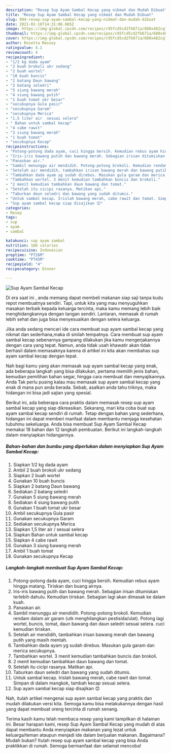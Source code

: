 ```yaml
---
description: "Resep Sup Ayam Sambal Kecap yang nikmat dan Mudah Dibuat"
title: "Resep Sup Ayam Sambal Kecap yang nikmat dan Mudah Dibuat"
slug: 994-resep-sup-ayam-sambal-kecap-yang-nikmat-dan-mudah-dibuat
date: 2021-02-16T14:31:06.665Z
image: https://img-global.cpcdn.com/recipes/c95fcd5cd2fb671a/680x482cq70/sup-ayam-sambal-kecap-foto-resep-utama.jpg
thumbnail: https://img-global.cpcdn.com/recipes/c95fcd5cd2fb671a/680x482cq70/sup-ayam-sambal-kecap-foto-resep-utama.jpg
cover: https://img-global.cpcdn.com/recipes/c95fcd5cd2fb671a/680x482cq70/sup-ayam-sambal-kecap-foto-resep-utama.jpg
author: Rosetta Massey
ratingvalue: 4.1
reviewcount: 4
recipeingredient:
- "1/2 kg dada ayam"
- "2 buah brokoli ukr sedang"
- "2 buah wortel"
- "10 buah buncis"
- "2 batang Daun bawang"
- "2 batang seledri"
- "5 siung bawang merah"
- "4 siung bawang putih"
- "1 buah tomat ukr besar"
- "secukupnya Gula pasir"
- "secukupnya Garam"
- "secukupnya Merica"
- "1,5 liter air  sesuai selera"
- " Bahan untuk sambal kecap"
- "4 cabe rawit"
- "3 siung bawang merah"
- "1 buah tomat"
- "secukupnya Kecap"
recipeinstructions:
- "Potong-potong dada ayam, cuci hingga bersih. Kemudian rebus ayam hingga matang. Tiriskan dan buang airnya."
- "Iris-iris bawang putih dan bawang merah. Sebagian irisan ditumiskan terlebih dahulu. Kemudian tiriskan. Sebagian lagi akan dimasak ke dalam kuah."
- "Panaskan air."
- "Sambil menunggu air mendidih. Potong-potong brokoli. Kemudian rendam dalam air garam (utk menghilangkan pestisida/ulat). Potong lagi wortel, buncis, tomat, daun bawang dan daun seledri sesuai selera. cuci kemudian tiriskan."
- "Setelah air mendidih, tambahkan irisan bawang merah dan bawang putih yang masih mentah."
- "Tambahkan dada ayam yg sudah direbus. Masukan gula garam dan merica secukupnya."
- "Tambahkan wortel. 3 menit kemudian tambahkan buncis dan brokoli."
- "2 menit kemudian tambahkan daun bawang dan tomat."
- "Setelah itu cicipi rasanya. Matikan api."
- "Taburkan daun seledri dan bawang yang sudah ditumis."
- "Untuk sambal kecap. Irislah bawang merah, cabe rawit dan tomat. Simpan di dalam mangkok, tambah kecap sesuai selera."
- "Sup ayam sambal kecap siap disajikan 😊"
categories:
- Resep
tags:
- sup
- ayam
- sambal

katakunci: sup ayam sambal 
nutrition: 168 calories
recipecuisine: Indonesian
preptime: "PT26M"
cooktime: "PT45M"
recipeyield: "4"
recipecategory: Dinner

---
```



![Sup Ayam Sambal Kecap](https://img-global.cpcdn.com/recipes/c95fcd5cd2fb671a/680x482cq70/sup-ayam-sambal-kecap-foto-resep-utama.jpg)

Di era  saat ini , anda memang dapat membeli makanan siap saji tanpa kudu repot membuatnya sendiri. Tapi, untuk kita yang mau menyuguhkan masakan terbaik kepada keluarga tercinta, maka kamu memang lebih baik menghidangkannya dengan tangan sendiri. Lantaran, memasak di rumah lebih sehat dan juga bisa menyesuaikan dengan selera keluarga.

Jika anda sedang mencari ide cara membuat sup ayam sambal kecap yang nikmat dan sederhana,maka di sinilah tempatnya. Cara membuat sup ayam sambal kecap  sebenarnya gampang dilakukan jika kamu mengerjakannya dengan cara yang tepat. Namun, anda tidak usah khawatir akan tidak berhasil dalam memasaknya 
karena di artikel ini kita akan membahas sup ayam sambal kecap dengan tepat.  



Nah bagi kamu yang akan memasak sup ayam sambal kecap yang enak, ada beberapa langkah yang bisa dilakukan, pertama memilih jenis bahan, kemudian pemilihan bahan segar, hingga cara membuat dan menyajikannya. Anda Tak perlu pusing kalau mau memasak sup ayam sambal kecap yang enak di mana pun anda berada. Sebab, asalkan anda  tahu triknya, maka hidangan ini bisa jadi sajian yang spesial.

Berikut ini, ada beberapa cara praktis  dalam memasak resep sup ayam sambal kecap yang siap dikreasikan. Sekarang, mari kita coba buat sup ayam sambal kecap sendiri di rumah. Tetap dengan bahan yang sederhana, hidangan ini dapat memberi manfaat dalam membantu menjaga kesehatan tubuhmu sekeluarga. Anda bisa membuat Sup Ayam Sambal Kecap memakai 18 bahan dan 12 langkah pembuatan. Berikut ini langkah-langkah dalam menyiapkan hidangannya.

<!--inarticleads1-->

##### Bahan-bahan dan bumbu yang diperlukan dalam menyiapkan Sup Ayam Sambal Kecap:

1. Siapkan 1/2 kg dada ayam
1. Ambil 2 buah brokoli ukr sedang
1. Siapkan 2 buah wortel
1. Gunakan 10 buah buncis
1. Siapkan 2 batang Daun bawang
1. Sediakan 2 batang seledri
1. Gunakan 5 siung bawang merah
1. Sediakan 4 siung bawang putih
1. Gunakan 1 buah tomat ukr besar
1. Ambil secukupnya Gula pasir
1. Gunakan secukupnya Garam
1. Sediakan secukupnya Merica
1. Siapkan 1,5 liter air / sesuai selera
1. Siapkan  Bahan untuk sambal kecap
1. Siapkan 4 cabe rawit
1. Gunakan 3 siung bawang merah
1. Ambil 1 buah tomat
1. Gunakan secukupnya Kecap




<!--inarticleads2-->

##### Langkah-langkah membuat Sup Ayam Sambal Kecap:

1. Potong-potong dada ayam, cuci hingga bersih. Kemudian rebus ayam hingga matang. Tiriskan dan buang airnya.
1. Iris-iris bawang putih dan bawang merah. Sebagian irisan ditumiskan terlebih dahulu. Kemudian tiriskan. Sebagian lagi akan dimasak ke dalam kuah.
1. Panaskan air.
1. Sambil menunggu air mendidih. Potong-potong brokoli. Kemudian rendam dalam air garam (utk menghilangkan pestisida/ulat). Potong lagi wortel, buncis, tomat, daun bawang dan daun seledri sesuai selera. cuci kemudian tiriskan.
1. Setelah air mendidih, tambahkan irisan bawang merah dan bawang putih yang masih mentah.
1. Tambahkan dada ayam yg sudah direbus. Masukan gula garam dan merica secukupnya.
1. Tambahkan wortel. 3 menit kemudian tambahkan buncis dan brokoli.
1. 2 menit kemudian tambahkan daun bawang dan tomat.
1. Setelah itu cicipi rasanya. Matikan api.
1. Taburkan daun seledri dan bawang yang sudah ditumis.
1. Untuk sambal kecap. Irislah bawang merah, cabe rawit dan tomat. Simpan di dalam mangkok, tambah kecap sesuai selera.
1. Sup ayam sambal kecap siap disajikan 😊




Nah, itulah artikel mengenai  sup ayam sambal kecap  yang praktis dan mudah dilakukan versi kita. Semoga kamu bisa melakukannya dengan hasil yang dapat membuat oreng tercinta di rumah senang. 

Terima kasih kamu telah membaca resep yang kami tampilkan di halaman ini. Besar harapan kami, resep  Sup Ayam Sambal Kecap yang mudah di atas dapat membantu Anda menyiapkan makanan yang lezat untuk keluarga/teman ataupun menjadi ide dalam berjualan makanan. Bagaimana? Mudah bukan? Itulah resep sup ayam sambal kecap yang bisa Anda praktikkan di rumah. Semoga bermanfaat dan selamat mencoba!


